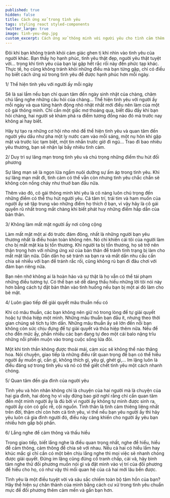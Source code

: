 ```yaml
---
published: true
hidden: false
title: Cách ứng xử trong tình yêu
tags: styling react styled-components
twitter_large: true
image: tinh-yeu-dep.jpg
custom_excerpt: Cách ứng xử thông minh với người yêu cho tình cảm thêm nồng thắm. Giữ tình yêu luôn đẹp và đầy sức sống trong quan hệ hai người là cả một nghệ thuật. Bởi vậy, bạn nên chú ý đến cách ứng xử trong tình yêu của mình.
---
```


Đôi khi bạn không tránh khỏi cảm giác ghen tị khi nhìn vào tình yêu của người khác. Bạn thấy họ hạnh phúc, tình yêu thật đẹp, người yêu thật tuyệt vời… trong khi tình yêu của bạn lại gặp hết rắc rối này đến phức tạp khác. Thực tế, họ cũng không tránh khỏi những điều mà bạn từng gặp, chỉ có điều họ biết cách ứng xử trong tình yêu để được hạnh phúc hơn mỗi ngày.

1/ Thể hiện tình yêu với người ấy mỗi ngày

Sẽ là sai lầm nếu bạn chỉ quan tâm đến ngày sinh nhật của chàng, chăm chú lắng nghe những câu hỏi của chàng… Thể hiện tình yêu với người ấy mỗi ngày và qua từng hành động nhỏ nhặt nhất mới điều nên làm của một cô gái thông minh. Chỉ cần một giấc mơ thoáng qua, biết đâu đấy khi bạn hỏi chàng, hai người sẽ khám phá ra điểm tương đồng nào đó mà trước nay không ai hay biết.

Hãy tự tạo ra những cơ hội nho nhỏ để thể hiện tình yêu và quan tâm đến người yêu dấu như pha một ly nước cam vào mỗi sáng, một nụ hôn khi gặp mặt và trước lúc tạm biệt, một tin nhắn trước giờ đi ngủ… Trao đi bao nhiêu yêu thương, bạn sẽ nhận lại bấy nhiêu tình cảm.

2/ Duy trì sự lãng mạn trong tình yêu và chú trọng những điểm thu hút đối phương

Sự lãng mạn sẽ là ngọn lửa ngầm nuôi dưỡng sự ấm áp trong tình yêu. Khi sự lãng mạn mất đi, tình cảm có thể vẫn còn nhưng tình yêu chắc chắn sẽ không còn nồng cháy như thuở ban đầu nữa.

Thêm vào đó, cô gái thông minh khi yêu là cô nàng luôn chú trọng đến những điểm có thể thu hút người yêu. Cả tâm trí, trái tim và ham muốn của người ấy sẽ tập trung vào những điểm họ thích ở bạn, vì vậy hãy là cô gái quyến rũ nhất trong mắt chàng khi biết phát huy những điểm hấp dẫn của bản thân.

3/ Không làm mất mặt người ấy nơi công cộng

Làm mất mặt một ai đó trước đám đông, nhất là những người bạn yêu thương nhất là điều hoàn toàn không nên. Nó chỉ khiến cái tôi của người làm cho bị mất mặt kia bị tổn thương. Khi người ta bị tổn thương, họ sẽ trở nên thận trọng hơn với những ứng xử của bản thân để tránh tình trạng bị làm cho mất mặt lần nữa. Dần dần họ sẽ tránh xa bạn ra và mất dần nhu cầu cần chia sẻ nhiều với bạn để tránh rắc rối, cũng không rủ bạn đi đâu chơi với đám bạn riêng nữa.

Bạn nên nhớ không ai là hoàn hảo và sự thật là họ vẫn có thể tái phạm những điều tương tự. Có thể bạn sẽ dễ dàng thấu hiểu những lời tôi nói này hơn bằng cách tự đặt bản thân vào tình huống nếu bạn bị một ai đó làm cho bẽ mặt.

4/ Luôn giao tiếp để giải quyết mâu thuẫn nếu có

Khi có mâu thuẫn, các bạn không nên giữ nó trong lòng để tự giải quyết hoặc tự thỏa hiệp một mình. Những mâu thuẫn ban đầu ít, nhưng theo thời gian chúng sẽ tích tụ lớn dần. Những mâu thuẫn ấy sẽ lớn đến nỗi bạn không còn sức chịu đựng để tự giải quyết và thỏa hiệp thêm nữa. Nếu để cho đến mức ấy, phần nhiều các bạn đang tự đeo một cái balo nặng trĩu những nỗi phiền muộn vào trong cuộc sống lứa đôi.

Một khi tinh thần không được thoải mái, cảm xúc sẽ không thể nào thăng hoa. Nói chuyện, giao tiếp là những điều rất quan trọng để bạn có thể hiểu người ấy muốn gì, cần gì, không thích gì, yêu gì, ghét gì,… Im lặng luôn là điều đáng sợ trong tình yêu và nó có thể giết chết tình yêu một cách nhanh chóng.

5/ Quan tâm đến gia đình của người yêu 

Tình yêu và hôn nhân không chỉ là chuyện của hai người mà là chuyện của hai gia đình, hai dòng họ vì vậy đừng bao giờ nghĩ rằng chỉ cần quan tâm đến một mình người ấy là đủ bởi vì người ấy không tự mình được sinh ra, người ấy còn có gốc rễ, cội nguồn. Tình thân là tình cảm thiêng liêng nhất trên đời, thậm chí còn hơn cả tình yêu, vì thế nếu bạn yêu người ấy thì hãy yêu luôn cả gia đình người đó, điều này càng khiến cho người ấy yêu bạn nhiều hơn gấp bội phần.

6/ Lắng nghe để cảm thông và thấu hiểu

Trong giao tiếp, biết lắng nghe là điều quan trọng nhất, nghe để hiểu, hiểu để cảm thông, cảm thông để chia sẽ với nhau. Nếu cả hai có hiểu lầm hay khúc mắc gì chỉ cần có một bên chịu lắng nghe thì mọi việc sẽ nhanh chóng được giải quyết. Đừng im lặng cũng đừng cố tranh chấp, cải vã, hãy bình tâm nghe thử đối phương muốn nói gì và đặt mình vào vị trí của đối phương để hiểu cho họ, có như vậy thì mối quan hệ của cả hai mới lâu bền được.

Tình yêu là một điều tuyệt vời và sâu sắc chiếm toàn bộ tâm hồn của bạn? Hãy thể hiện sự chân thành của mình bằng cách cư xử trong tình yêu chuẩn mực để đối phương thêm cảm mến và gần bạn hơn.